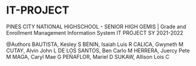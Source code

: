 # IT-PROJECT
PINES CITY NATIONAL HIGHSCHOOL - SENIOR HIGH
GEMIS | Grade and Enrollment Management Information System 
IT PROJECT SY 2021-2022

@Authors
BAUTISTA, Kesley S
BENIN, Isaiah Luis R
CALICA, Gwyneth M
CUTAY, Alvin John L
DE LOS SANTOS, Ben Carlo M
HERRERA, Juercy Pete M
MAGA, Caryl Mae G
PEÑAFLOR, Mariel D
SUKAW, Allison Lois C
